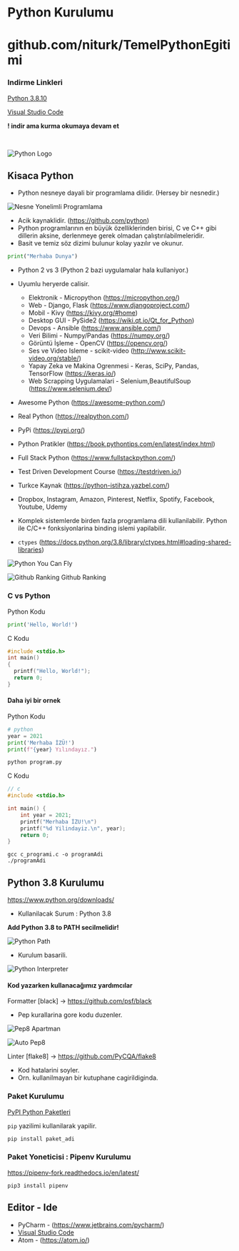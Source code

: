 # Python Kurulumu

# github.com/niturk/TemelPythonEgitimi
### Indirme Linkleri
[Python 3.8.10](https://www.python.org/downloads/release/python-3810/)

[Visual Studio Code](https://code.visualstudio.com/)

**! indir ama kurma okumaya devam et**

</br>

![Python Logo](https://www.python.org/static/img/python-logo.png)
## Kisaca Python
* Python nesneye dayali bir programlama dilidir. (Hersey bir nesnedir.)

![Nesne Yonelimli Programlama](img/oop.png)
* Acik kaynaklidir. (https://github.com/python)
* Python programlarının en büyük özelliklerinden birisi, C ve C++ gibi dillerin aksine, derlenmeye gerek olmadan çalıştırılabilmeleridir.
* Basit ve temiz söz dizimi bulunur kolay yazılır ve okunur.
```python
print("Merhaba Dunya")
```
* Python 2 vs 3 (Python 2 bazi uygulamalar hala kullaniyor.)
* Uyumlu heryerde calisir.
    - Elektronik - Micropython (https://micropython.org/)
    - Web - Django, Flask (https://www.djangoproject.com/)
    - Mobil - Kivy (https://kivy.org/#home)
    - Desktop GUI - PySide2 (https://wiki.qt.io/Qt_for_Python)
    - Devops - Ansible (https://www.ansible.com/)
    - Veri Bilimi - Numpy/Pandas (https://numpy.org/)
    - Görüntü İşleme - OpenCV (https://opencv.org/)
    - Ses ve Video Isleme - scikit-video (http://www.scikit-video.org/stable/)
    - Yapay Zeka ve Makina Ogrenmesi - Keras, SciPy, Pandas, TensorFlow (https://keras.io/)
    - Web Scrapping Uygulamalari - Selenium,BeautifulSoup (https://www.selenium.dev/)
* Awesome Python (https://awesome-python.com/)
* Real Python (https://realpython.com/)
* PyPi (https://pypi.org/)
* Python Pratikler (https://book.pythontips.com/en/latest/index.html)
* Full Stack Python (https://www.fullstackpython.com/)
* Test Driven Development Course (https://testdriven.io/)
* Turkce Kaynak (https://python-istihza.yazbel.com/)
* Dropbox, Instagram, Amazon, Pinterest, Netflix, Spotify, Facebook, Youtube, Udemy
* Komplek sistemlerde birden fazla programlama dili kullanilabilir. Python ile C/C++ fonksiyonlarina binding islemi yapilabilir.

* `ctypes` (https://docs.python.org/3.8/library/ctypes.html#loading-shared-libraries)

![Python You Can Fly](img/python-fly.jpeg)

![Github Ranking](img/github_ranking.png)
Github Ranking
### C vs Python
Python Kodu
```python
print('Hello, World!')
```
C Kodu
```c
#include <stdio.h>
int main()
{
  printf("Hello, World!");
  return 0;
}
```
#### **Daha iyi bir ornek**

Python Kodu
```python
# python
year = 2021
print('Merhaba İZÜ!')
print(f"{year} Yılındayız.")
```
```python
python program.py
```
C Kodu
```c
// c
#include <stdio.h>

int main() {
	int year = 2021;
	printf("Merhaba İZU!\n")
	printf("%d Yilindayiz.\n", year);
	return 0;
}
```
```shell
gcc c_programi.c -o programAdi
./programAdi
```

## Python 3.8 Kurulumu

https://www.python.org/downloads/

* Kullanilacak Surum : Python 3.8

**Add Python 3.8 to PATH secilmelidir!**

![Python Path](img/pythonpath.png)



* Kurulum basarili.

![Python Interpreter](img/pythoninterpreter.png)

#### Kod yazarken kullanacağımız yardımcılar

Formatter [black] -> https://github.com/psf/black
* Pep kurallarina gore kodu duzenler.

![Pep8 Apartman](img/pep8-apartman.jpg)

![Auto Pep8](img/auto-pep8.png)

Linter [flake8] -> https://github.com/PyCQA/flake8
* Kod hatalarini soyler.
* Orn. kullanilmayan bir kutuphane cagirildiginda.

### Paket Kurulumu

[PyPI Python Paketleri](https://pypi.org/)

`pip` yazilimi kullanilarak yapilir.
```python
pip install paket_adi
```

### Paket Yoneticisi : Pipenv Kurulumu

https://pipenv-fork.readthedocs.io/en/latest/

```shell
pip3 install pipenv
```

## Editor - Ide

* PyCharm - (https://www.jetbrains.com/pycharm/)
* [Visual Studio Code](2-vscode.md)
* Atom - (https://atom.io/)
